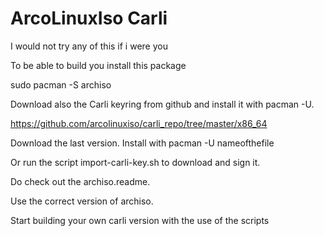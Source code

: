 # ArcoLinuxIso Carli

I would not try any of this if i were you


To be able to build you install this package

sudo pacman -S archiso

Download also the Carli keyring from github and install it with pacman -U.

https://github.com/arcolinuxiso/carli_repo/tree/master/x86_64

Download the last version.
Install with pacman -U nameofthefile

Or run the script import-carli-key.sh to download and sign it.

Do check out the archiso.readme.

Use the correct version of archiso.

Start building your own carli version with the use of the scripts
